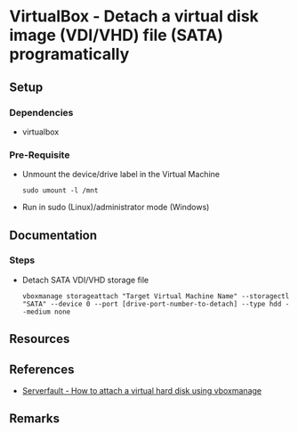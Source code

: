 # VirtualBox - Detach a virtual disk image (VDI/VHD) file (SATA) programatically

## Setup
### Dependencies
+ virtualbox
### Pre-Requisite
- Unmount the device/drive label in the Virtual Machine
    ```console
    sudo umount -l /mnt
    ```
- Run in sudo (Linux)/administrator mode (Windows)

## Documentation
### Steps 
- Detach SATA VDI/VHD storage file
    ```console
    vboxmanage storageattach "Target Virtual Machine Name" --storagectl "SATA" --device 0 --port [drive-port-number-to-detach] --type hdd --medium none
    ```

## Resources

## References
+ [Serverfault - How to attach a virtual hard disk using vboxmanage](https://serverfault.com/questions/171665/how-to-attach-a-virtual-hard-disk-using-vboxmanage)

## Remarks